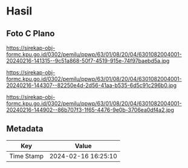 # Hasil

## Foto C Plano

https://sirekap-obj-formc.kpu.go.id/0302/pemilu/ppwp/63/01/08/20/04/6301082004001-20240216-141315--9c51a868-50f7-4519-915e-74f97baebd5a.jpg

https://sirekap-obj-formc.kpu.go.id/0302/pemilu/ppwp/63/01/08/20/04/6301082004001-20240216-144307--82250e4d-2d56-41aa-b535-6d5c91c296b0.jpg

https://sirekap-obj-formc.kpu.go.id/0302/pemilu/ppwp/63/01/08/20/04/6301082004001-20240216-144902--86b707f3-1f65-4476-9e0b-3706ea0df4a2.jpg


## Metadata

| Key        | Value               |
| ---------- | ------------------- |
| Time Stamp | 2024-02-16 16:25:10 |



